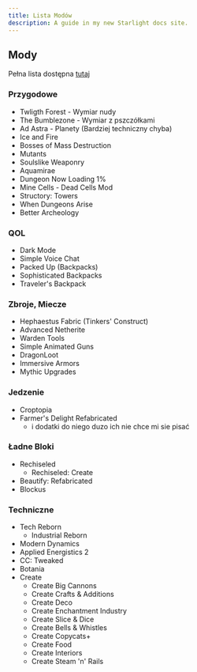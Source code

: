 ```yaml
---
title: Lista Modów
description: A guide in my new Starlight docs site.
---
```


## Mody 
Pełna lista dostępna [tutaj](https://github.com/mr00k3/KrzakiPudlo2/blob/main/MODLIST.md)

### Przygodowe
- Twligth Forest - Wymiar nudy
- The Bumblezone - Wymiar z pszczółkami
- Ad Astra - Planety (Bardziej techniczny chyba)
- Ice and Fire
- Bosses of Mass Destruction
- Mutants
- Soulslike Weaponry
- Aquamirae
- Dungeon Now Loading 1%
- Mine Cells - Dead Cells Mod
- Structory: Towers
- When Dungeons Arise
- Better Archeology
### QOL
- Dark Mode
- Simple Voice Chat
- Packed Up (Backpacks)
- Sophisticated Backpacks
- Traveler's Backpack
### Zbroje, Miecze
- Hephaestus Fabric (Tinkers' Construct)
- Advanced Netherite
- Warden Tools
- Simple Animated Guns
- DragonLoot
- Immersive Armors
- Mythic Upgrades
### Jedzenie
- Croptopia
- Farmer's Delight Refabricated 
    - i dodatki do niego duzo ich nie chce mi sie pisać
### Ładne Bloki
- Rechiseled
    - Rechiseled: Create
- Beautify: Refabricated
- Blockus
### Techniczne
- Tech Reborn
    - Industrial Reborn
- Modern Dynamics
- Applied Energistics 2
- CC: Tweaked
- Botania
- Create
    - Create Big Cannons
    - Create Crafts & Additions
    - Create Deco
    - Create Enchantment Industry
    - Create Slice & Dice
    - Create Bells & Whistles
    - Create Copycats+
    - Create Food
    - Create Interiors
    - Create Steam 'n' Rails